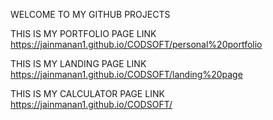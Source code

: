 WELCOME TO MY GITHUB PROJECTS 

THIS IS MY PORTFOLIO PAGE LINK
https://jainmanan1.github.io/CODSOFT/personal%20portfolio

THIS IS MY LANDING PAGE LINK
https://jainmanan1.github.io/CODSOFT/landing%20page

THIS IS MY CALCULATOR PAGE LINK
https://jainmanan1.github.io/CODSOFT/


